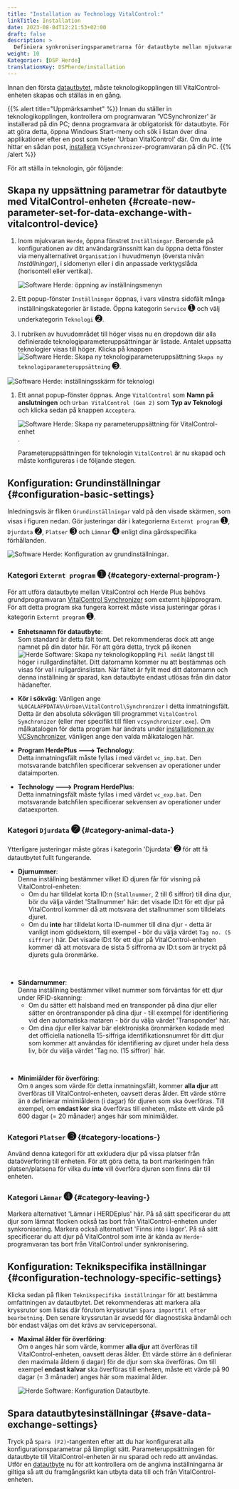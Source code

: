 ```yaml
---
title: "Installation av Technology VitalControl:"
linkTitle: Installation
date: 2023-08-04T12:21:53+02:00
draft: false
description: >
  Definiera synkroniseringsparametrarna för datautbyte mellan mjukvaran *Herde* och VitalControl-enheten.
weight: 10
Kategorier: [DSP Herde]
translationKey: DSPherde/installation
---
```

Innan den första [datautbytet](../data-exchange/), måste teknologikopplingen till VitalControl-enheten skapas och ställas in en gång.

{{% alert title="Uppmärksamhet" %}}
Innan du ställer in teknologikopplingen, kontrollera om programvaran 'VCSynchronizer' är installerad på din PC; denna programvara är obligatorisk för datautbyte. För att göra detta, öppna Windows Start-meny och sök i listan över dina applikationer efter en post som heter 'Urban VitalControl' där. Om du inte hittar en sådan post, [installera](../../vcsynchronizer/installation/) `VCSynchronizer`-programvaran på din PC.
{{% /alert %}}

För att ställa in teknologin, gör följande:

## Skapa ny uppsättning parametrar för datautbyte med VitalControl-enheten {#create-new-parameter-set-for-data-exchange-with-vitalcontrol-device}

1. Inom mjukvaran `Herde`, öppna fönstret `Inställningar`. Beroende på konfigurationen av ditt användargränssnitt kan du öppna detta fönster via menyalternativet `Organisation` i huvudmenyn (översta nivån _Inställningar_), i sidomenyn eller i din anpassade verktygslåda (horisontell eller vertikal).

   ![Software Herde: öppning av inställningsmenyn](../screenshots/settings.png "Herde: öppna Inställningar")

1. Ett popup-fönster `Inställningar` öppnas, i vars vänstra sidofält många inställningskategorier är listade. Öppna kategorin `Service` <span style="font-size: 140%">➊</span> och välj underkategorin `Teknologi` <span style="font-size: 140%">➋</span>.

1. I rubriken av huvudområdet till höger visas nu en dropdown där alla definierade teknologiparameteruppsättningar är listade. Antalet uppsatta teknologier visas till höger. Klicka på knappen ![Software Herde: Skapa ny teknologiparameteruppsättning](/icons/new.png "Herde: Skapa Teknologikoppling") `Skapa ny teknologiparameteruppsättning` <span style="font-size: 140%">➌</span>.

![Software Herde: inställningsskärm för teknologi](../screenshots/settings-technology.png "Herde: Inställningar för Teknologi")

1. Ett annat popup-fönster öppnas. Ange `VitalControl` som **Namn på anslutningen** och `Urban VitalControl (Gen 2)` som **Typ av Teknologi** och klicka sedan på knappen `Acceptera`.

   ![Software Herde: Skapa ny parameteruppsättning för VitalControl-enhet](../screenshots/new-technology.png "Skapa ny teknologi: VitalControl").

   Parameteruppsättningen för teknologin `VitalControl` är nu skapad och måste konfigureras i de följande stegen.

## Konfiguration: Grundinställningar {#configuration-basic-settings}

Inledningsvis är fliken `Grundinställningar` vald på den visade skärmen, som visas i figuren nedan. Gör justeringar där i kategorierna `Externt program` <span style="font-size: 140%">➊</span>, `Djurdata` <span style="font-size: 140%">➋</span>, `Platser` <span style="font-size: 140%">➌</span> och `Lämnar` <span style="font-size: 140%">➍</span> enligt dina gårdsspecifika förhållanden.

   ![Software Herde: Konfiguration av grundinställningar](../screenshots/basic-settings.png "Teknologi VitalControl: Grundinställningar").
   
### Kategori `Externt program` <span style="font-size: 140%">➊</span> {#category-external-program-}

För att utföra datautbyte mellan VitalControl och Herde Plus behövs grundprogramvaran [VitalControl Synchronizer](../../vcsynchronizer) som externt hjälpprogram. För att detta program ska fungera korrekt måste vissa justeringar göras i kategorin `Externt program` <span style="font-size: 140%">➊</span>.

- **Enhetsnamn för datautbyte**:  
  Som standard är detta fält tomt. Det rekommenderas dock att ange namnet på din dator här. För att göra detta, tryck på ikonen ![Herde Software: Skapa ny teknologikoppling](/icons/arrow-down.png "Herde: Skapa teknologikoppling") `Pil nedåt` längst till höger i rullgardinsfältet. Ditt datornamn kommer nu att bestämmas och visas för val i rullgardinslistan. När fältet är fyllt med ditt datornamn och denna inställning är sparad, kan datautbyte endast utlösas från din dator hädanefter.

- **Kör i sökväg**:
  Vänligen ange `%LOCALAPPDATA%\Urban\VitalControl\Synchronizer` i detta inmatningsfält. Detta är den absoluta sökvägen till programmet `VitalControl Synchronizer` (eller mer specifikt till filen `vcsynchronizer.exe`). Om målkatalogen för detta program har ändrats under [installationen av VCSynchronizer](../../vcsynchronizer/installation), vänligen ange den valda målkatalogen här.


- **Program HerdePlus 🡒 Technology**:  
  Detta inmatningsfält måste fyllas i med värdet `vc_imp.bat`. Den motsvarande batchfilen specificerar sekvensen av operationer under dataimporten.

- **Technology 🡒 Program HerdePlus**:  
  Detta inmatningsfält måste fyllas i med värdet `vc_exp.bat`. Den motsvarande batchfilen specificerar sekvensen av operationer under dataexporten.

### Kategori `Djurdata` <span style="font-size: 140%">➋</span> {#category-animal-data-}

Ytterligare justeringar måste göras i kategorin 'Djurdata' <span style="font-size: 140%">➋</span> för att få datautbytet fullt fungerande.

- **Djurnummer**:  
  Denna inställning bestämmer vilket ID djuren får för visning på VitalControl-enheten:
  - Om du har tilldelat korta ID:n (`Stallnummer`, 2 till 6 siffror) till dina djur, bör du välja värdet 'Stallnummer' här: det visade ID:t för ett djur på VitalControl kommer då att motsvara det stallnummer som tilldelats djuret.
  - Om du **inte** har tilldelat korta ID-nummer till dina djur - detta är vanligt inom gödsektorn, till exempel - bör du välja värdet `Tag no. (5 siffror)` här. Det visade ID:t för ett djur på VitalControl-enheten kommer då att motsvara de sista 5 siffrorna av ID:t som är tryckt på djurets gula öronmärke.
  
<br>

- **Sändarnummer**:  
  Denna inställning bestämmer vilket nummer som förväntas för ett djur under RFID-skanning:  
  - Om du sätter ett halsband med en transponder på dina djur eller sätter en örontransponder på dina djur - till exempel för identifiering vid den automatiska mataren - bör du välja värdet 'Transponder' här.
  - Om dina djur eller kalvar bär elektroniska öronmärken kodade med det officiella nationella 15-siffriga identifikationsnumret för ditt djur som kommer att användas för identifiering av djuret under hela dess liv, bör du välja värdet 'Tag no. (15 siffror)` här.

<br>

- **Minimiålder för överföring**:  
  Om `0` anges som värde för detta inmatningsfält, kommer **alla djur** att överföras till VitalControl-enheten, oavsett deras ålder. Ett värde större än `0` definierar minimiåldern (i dagar) för djuren som ska överföras. Till exempel, om **endast kor** ska överföras till enheten, måste ett värde på 600 dagar (= 20 månader) anges här som minimiålder.

### Kategori `Platser` <span style="font-size: 140%">➌</span> {#category-locations-}

Använd denna kategori för att exkludera djur på vissa platser från dataöverföring till enheten. För att göra detta, ta bort markeringen från platsen/platsena för vilka du **inte** vill överföra djuren som finns där till enheten.

### Kategori `Lämnar` <span style="font-size: 140%">➍</span> {#category-leaving-}

Markera alternativet 'Lämnar i HERDEplus' här. På så sätt specificerar du att djur som lämnat flocken också tas bort från VitalControl-enheten under synkronisering.
Markera också alternativet 'Finns inte i lager'. På så sätt specificerar du att djur på VitalControl som inte är kända av `Herde`-programvaran tas bort från VitalControl under synkronisering.

## Konfiguration: Teknikspecifika inställningar {#configuration-technology-specific-settings}

Klicka sedan på fliken `Teknikspecifika inställningar` för att bestämma omfattningen av datautbytet. Det rekommenderas att markera alla kryssrutor som listas där förutom kryssrutan `Spara importfil efter bearbetning`. Den senare kryssrutan är avsedd för diagnostiska ändamål och bör endast väljas om det krävs av servicepersonal.

- **Maximal ålder för överföring**:  
  Om `0` anges här som värde, kommer **alla djur** att överföras till VitalControl-enheten, oavsett deras ålder. Ett värde större än `0` definierar den maximala åldern (i dagar) för de djur som ska överföras. Om till exempel **endast kalvar** ska överföras till enheten, måste ett värde på 90 dagar (= 3 månader) anges här som maximal ålder.

   ![Herde Software: Konfiguration Datautbyte](../screenshots/technology-specific-settings.png "Datautbyte: specifika inställningar").

## Spara datautbytesinställningar {#save-data-exchange-settings}

Tryck på `Spara (F2)`-tangenten efter att du har konfigurerat alla konfigurationsparametrar på lämpligt sätt. Parameteruppsättningen för datautbyte till VitalControl-enheten är nu sparad och redo att användas.  
Utför en [datautbyte](../data-exchange/) nu för att kontrollera om de angivna inställningarna är giltiga så att du framgångsrikt kan utbyta data till och från VitalControl-enheten.


